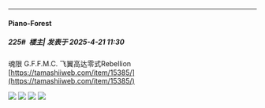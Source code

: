 ﻿
*****

####  Piano-Forest  
##### 225#         楼主| 发表于 2025-4-21 11:30

魂限 G.F.F.M.C. 飞翼高达零式Rebellion
[https://tamashiiweb.com/item/15385/](https://tamashiiweb.com/item/15385/)

<img src="https://p.sda1.dev/23/a0342df67c1f793a4893142183fb6bd9/20250421_112341.jpg" referrerpolicy="no-referrer">
<img src="https://p.sda1.dev/23/dfb2a884d67a5a2eeac6f82e7c62e9b2/20250421_112428.jpg" referrerpolicy="no-referrer">
<img src="https://p.sda1.dev/23/3c65f5c8ddaf9f1e250659d65e104f79/20250421_112429.jpg" referrerpolicy="no-referrer">
<img src="https://p.sda1.dev/23/eac879483e669f961f1593e4d1e4d040/20250421_112431.jpg" referrerpolicy="no-referrer">

